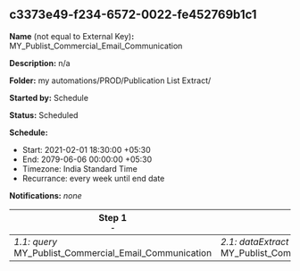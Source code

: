 ## c3373e49-f234-6572-0022-fe452769b1c1

**Name** (not equal to External Key)**:** MY_Publist_Commercial_Email_Communication

**Description:** n/a

**Folder:** my automations/PROD/Publication List Extract/

**Started by:** Schedule

**Status:** Scheduled

**Schedule:**

* Start: 2021-02-01 18:30:00 +05:30
* End: 2079-06-06 00:00:00 +05:30
* Timezone: India Standard Time
* Recurrance: every week until end date

**Notifications:** _none_


| Step 1<br>_<small>-</small>_ | Step 2<br>_<small>-</small>_ | Step 3<br>_<small>-</small>_ |
| --- | --- | --- |
| _1.1: query_<br>MY_Publist_Commercial_Email_Communication | _2.1: dataExtract_<br>MY_Publist_Commercial_Email_Communication_Extract | _3.1: fileTransfer_<br>MY_Publist_Commercial_Email_Communication_Transfer |
